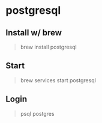 # postgresql
## Install w/ brew
> brew install postgresql

## Start
> brew services start postgresql

## Login
> psql postgres

